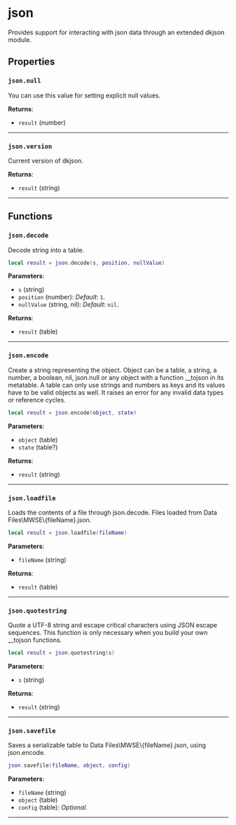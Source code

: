 # json
<div class="search_terms" style="display: none">json</div>

<!---
	This file is autogenerated. Do not edit this file manually. Your changes will be ignored.
	More information: https://github.com/MWSE/MWSE/tree/master/docs
-->

Provides support for interacting with json data through an extended dkjson module.

## Properties

### `json.null`
<div class="search_terms" style="display: none">null</div>

You can use this value for setting explicit null values.

**Returns**:

* `result` (number)

***

### `json.version`
<div class="search_terms" style="display: none">version</div>

Current version of dkjson.

**Returns**:

* `result` (string)

***

## Functions

### `json.decode`
<div class="search_terms" style="display: none">decode</div>

Decode string into a table.

```lua
local result = json.decode(s, position, nullValue)
```

**Parameters**:

* `s` (string)
* `position` (number): *Default*: `1`.
* `nullValue` (string, nil): *Default*: `nil`.

**Returns**:

* `result` (table)

***

### `json.encode`
<div class="search_terms" style="display: none">encode</div>

Create a string representing the object. Object can be a table, a string, a number, a boolean, nil, json.null or any object with a function __tojson in its metatable. A table can only use strings and numbers as keys and its values have to be valid objects as well. It raises an error for any invalid data types or reference cycles.

```lua
local result = json.encode(object, state)
```

**Parameters**:

* `object` (table)
* `state` (table?)

**Returns**:

* `result` (string)

***

### `json.loadfile`
<div class="search_terms" style="display: none">loadfile</div>

Loads the contents of a file through json.decode. Files loaded from Data Files\\MWSE\\{fileName}.json.

```lua
local result = json.loadfile(fileName)
```

**Parameters**:

* `fileName` (string)

**Returns**:

* `result` (table)

***

### `json.quotestring`
<div class="search_terms" style="display: none">quotestring</div>

Quote a UTF-8 string and escape critical characters using JSON escape sequences. This function is only necessary when you build your own __tojson functions.

```lua
local result = json.quotestring(s)
```

**Parameters**:

* `s` (string)

**Returns**:

* `result` (string)

***

### `json.savefile`
<div class="search_terms" style="display: none">savefile</div>

Saves a serializable table to Data Files\\MWSE\\{fileName}.json, using json.encode.

```lua
json.savefile(fileName, object, config)
```

**Parameters**:

* `fileName` (string)
* `object` (table)
* `config` (table): *Optional*.

***

